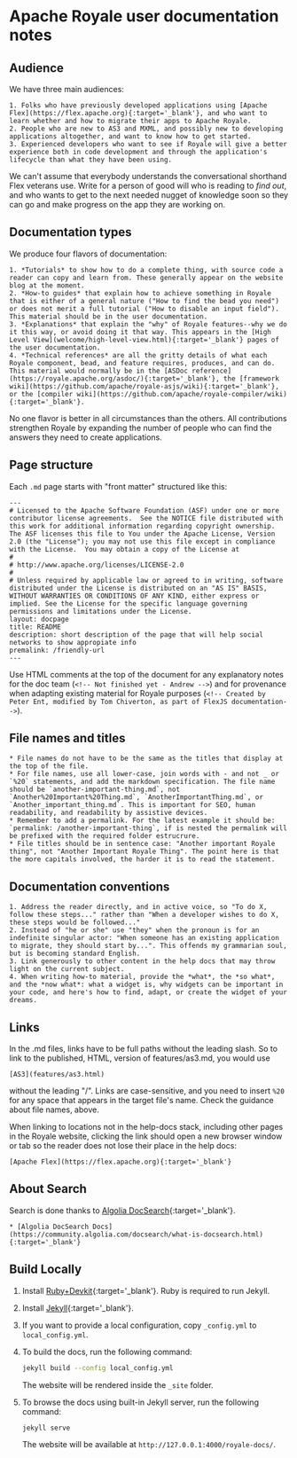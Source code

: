 <!-- Writing conventions proposed by Andrew Wetmore, January 23, 2018 -->
# Apache Royale user documentation notes

## Audience

We have three main audiences:

    1. Folks who have previously developed applications using [Apache Flex](https://flex.apache.org){:target='_blank'}, and who want to learn whether and how to migrate their apps to Apache Royale.
    2. People who are new to AS3 and MXML, and possibly new to developing applications altogether, and want to know how to get started.
    3. Experienced developers who want to see if Royale will give a better experience both in code development and through the application's lifecycle than what they have been using.

We can't assume that everybody understands the conversational shorthand Flex veterans use. Write for a person of good will who is reading to *find out*, and who wants to get to the next needed nugget of knowledge soon so they can go and make progress on the app they are working on.

## Documentation types

We produce four flavors of documentation:

    1. *Tutorials* to show how to do a complete thing, with source code a reader can copy and learn from. These generally appear on the website blog at the moment.
    2. *How-to guides* that explain how to achieve something in Royale that is either of a general nature ("How to find the bead you need") or does not merit a full tutorial ("How to disable an input field"). This material should be in the user documentation.
    3. *Explanations* that explain the "why" of Royale features--why we do it this way, or avoid doing it that way. This appears in the [High Level View](welcome/high-level-view.html){:target='_blank'} pages of the user documentation.
    4. *Technical references* are all the gritty details of what each Royale component, bead, and feature requires, produces, and can do. This material would normally be in the [ASDoc reference](https://royale.apache.org/asdoc/){:target='_blank'}, the [framework wiki](https://github.com/apache/royale-asjs/wiki){:target='_blank'}, or the [compiler wiki](https://github.com/apache/royale-compiler/wiki){:target='_blank'}.

No one flavor is better in all circumstances than the others. All contributions strengthen Royale by expanding the number of people who can find the answers they need to create applications.

## Page structure

Each `.md` page starts with "front matter" structured like this:

```
---
# Licensed to the Apache Software Foundation (ASF) under one or more contributor license agreements.  See the NOTICE file distributed with this work for additional information regarding copyright ownership. The ASF licenses this file to You under the Apache License, Version 2.0 (the "License"); you may not use this file except in compliance with the License.  You may obtain a copy of the License at
# 
# http://www.apache.org/licenses/LICENSE-2.0
# 
# Unless required by applicable law or agreed to in writing, software distributed under the License is distributed on an "AS IS" BASIS, WITHOUT WARRANTIES OR CONDITIONS OF ANY KIND, either express or implied. See the License for the specific language governing permissions and limitations under the License.
layout: docpage
title: README
description: short description of the page that will help social networks to show appropiate info
premalink: /friendly-url
---

```

Use HTML comments at the top of the document for any explanatory notes for the doc team (```<!-- Not finished yet - Andrew -->```) and for provenance when adapting existing material for Royale purposes (```<!-- Created by Peter Ent, modified by Tom Chiverton, as part of FlexJS documentation-->```).

## File names and titles

    * File names do not have to be the same as the titles that display at the top of the file.
    * For file names, use all lower-case, join words with - and not _ or `%20` statements, and add the markdown specification. The file name should be `another-important-thing.md`, not `Another%20Important%20Thing.md`, `AnotherImportantThing.md`, or `Another_important_thing.md`. This is important for SEO, human readability, and readability by assistive devices.
    * Remember to add a permalink. For the latest example it should be: `permalink: /another-important-thing`, if is nested the permalink will be prefixed with the required folder estrucrure.
    * File titles should be in sentence case: "Another important Royale thing", not "Another Important Royale Thing". The point here is that the more capitals involved, the harder it is to read the statement.

## Documentation conventions

    1. Address the reader directly, and in active voice, so "To do X, follow these steps..." rather than "When a developer wishes to do X, these steps would be followed..."
    2. Instead of "he or she" use "they" when the pronoun is for an indefinite singular actor: "When someone has an existing application to migrate, they should start by...". This offends my grammarian soul, but is becoming standard English.
    3. Link generously to other content in the help docs that may throw light on the current subject.
    4. When writing how-to material, provide the *what*, the *so what*, and the *now what*: what a widget is, why widgets can be important in your code, and here's how to find, adapt, or create the widget of your dreams.

## Links

In the .md files, links have to be full paths without the leading slash. So to link to the published, HTML, version of features/as3.md, you would use

`[AS3](features/as3.html)` 

without the leading "/". Links are case-sensitive, and you need to insert `%20` for any space that appears in the target file's name. Check the guidance about file names, above.

When linking to locations not in the help-docs stack, including other pages in the Royale website, clicking the link should open a new browser window or tab so the reader does not lose their place in the help docs:

`[Apache Flex](https://flex.apache.org){:target='_blank'}`

## About Search

Search is done thanks to [Algolia DocSearch](https://community.algolia.com/docsearch/){:target='_blank'}.

    * [Algolia DocSearch Docs](https://community.algolia.com/docsearch/what-is-docsearch.html){:target='_blank'}

## Build Locally

1. Install [Ruby+Devkit](https://rubyinstaller.org/downloads/){:target='_blank'}. Ruby is required to run Jekyll.
2. Install [Jekyll](https://jekyllrb.com/){:target='_blank'}.
3. If you want to provide a local configuration, copy `_config.yml` to `local_config.yml`.
4. To build the docs, run the following command:

    ```sh
    jekyll build --config local_config.yml
    ```
    
    The website will be rendered inside the `_site` folder.
5. To browse the docs using built-in Jekyll server, run the following command:
   
   ```sh
   jekyll serve
   ```
   
   The website will be available at `http://127.0.0.1:4000/royale-docs/`.
